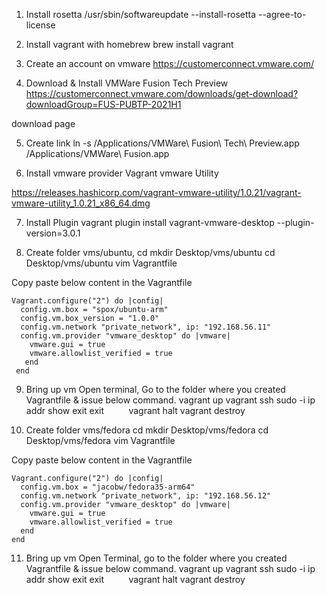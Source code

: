 1. Install rosetta
	/usr/sbin/softwareupdate --install-rosetta --agree-to-license
	
2. Install vagrant with homebrew
	brew install vagrant
	
3. Create an account on vmware
	https://customerconnect.vmware.com/
	
4. Download & Install VMWare Fusion Tech Preview
https://customerconnect.vmware.com/downloads/get-download?downloadGroup=FUS-PUBTP-2021H1

download page

5. Create link
       ln -s /Applications/VMWare\ Fusion\ Tech\ Preview.app /Applications/VMWare\ Fusion.app

6. Install vmware provider
	Vagrant vmware Utility

https://releases.hashicorp.com/vagrant-vmware-utility/1.0.21/vagrant-vmware-utility_1.0.21_x86_64.dmg

7. Install Plugin
	vagrant plugin install vagrant-vmware-desktop --plugin-version=3.0.1


8. Create folder vms/ubuntu, 
  cd
  mkdir Desktop/vms/ubuntu
  cd Desktop/vms/ubuntu
  vim Vagrantfile
 
 Copy paste  below content in the Vagrantfile
```
Vagrant.configure("2") do |config| 
  config.vm.box = "spox/ubuntu-arm" 
  config.vm.box_version = "1.0.0"
  config.vm.network "private_network", ip: "192.168.56.11"
  config.vm.provider "vmware_desktop" do |vmware|
    vmware.gui = true
    vmware.allowlist_verified = true
   end
 end
```  

9. Bring up vm
	Open terminal, Go to the folder where you created Vagrantfile & issue below command.
	vagrant up
	vagrant ssh
         sudo -i
         ip addr show
	exit
         exit
         vagrant halt
	vagrant destroy
	
10. Create folder vms/fedora
    cd
    mkdir Desktop/vms/fedora
    cd Desktop/vms/fedora
    vim Vagrantfile
 
 Copy paste  below content in the Vagrantfile
  ```
Vagrant.configure("2") do |config| 
    config.vm.box = "jacobw/fedora35-arm64" 
    config.vm.network "private_network", ip: "192.168.56.12"
    config.vm.provider "vmware_desktop" do |vmware|
      vmware.gui = true
      vmware.allowlist_verified = true
    end
  end
  ```

11. Bring up vm
	Open Terminal, go to the folder where you created Vagrantfile & issue below command.
	vagrant up
	vagrant ssh
         sudo -i
         ip addr show
	exit
         exit
         vagrant halt
	vagrant destroy


